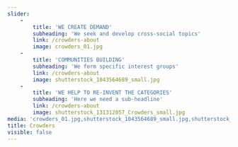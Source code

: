 ```yaml
---
slider:
    -
        title: 'WE CREATE DEMAND'
        subheading: 'We seek and develop cross-social topics'
        link: /crowders-about
        image: crowders_01.jpg
    -
        title: 'COMMUNITIES BUILDING'
        subheading: 'We form specific interest groups'
        link: /crowders-about
        image: shutterstock_1043564689_small.jpg
    -
        title: 'WE HELP TO RE-INVENT THE CATEGORIES'
        subheading: 'Here we need a sub-headline'
        link: /crowders-about
        image: shutterstock_131312057_Crowders_small.jpg
media: 'crowders_01.jpg,shutterstock_1043564689_small.jpg,shutterstock_131312057_Crowders_small.jpg'
title: Crowders
visible: false
---
```


